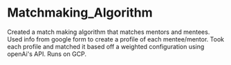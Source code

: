 # Matchmaking_Algorithm
Created a match making algorithm that matches mentors and mentees. Used info from google form to create a profile of each mentee/mentor. Took each profile and matched it based off a weighted configuration using openAi's API. Runs on GCP.   
